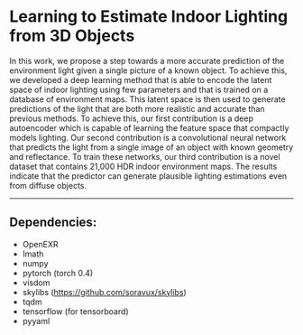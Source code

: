 # Learning to Estimate Indoor Lighting from 3D Objects

In this work, we propose a step towards a more accurate
prediction of the environment light given a single picture
of a known object. To achieve this, we developed a deep
learning method that is able to encode the latent space of
indoor lighting using few parameters and that is trained on
a database of environment maps. This latent space is then
used to generate predictions of the light that are both more
realistic and accurate than previous methods. To achieve
this, our first contribution is a deep autoencoder which is
capable of learning the feature space that compactly models
lighting. Our second contribution is a convolutional neural
network that predicts the light from a single image of an
object with known geometry and reflectance. To train these
networks, our third contribution is a novel dataset that contains
21,000 HDR indoor environment maps. The results
indicate that the predictor can generate plausible lighting
estimations even from diffuse objects.

-------

## Dependencies:

* OpenEXR
* Imath
* numpy
* pytorch (torch 0.4)
* visdom
* skylibs (https://github.com/soravux/skylibs)
* tqdm
* tensorflow (for tensorboard)
* pyyaml
